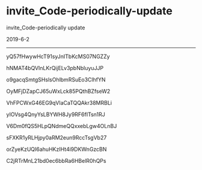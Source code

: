 # invite_Code-periodically-update
invite_Code-periodically update

2019-6-2
___________________________________
yQ57fHwywHcT91syJnITbKcMS07NGZZy

hNMAT4bQVInLKrQijELv3pbNbluyuJJP

o9gacqSmtgSHslsOhlbmRSuEo3ClhfYN

OyMFjDZapCJ65uWxLck85PQthBZfseW2

VhFPCWxG46EG9qVlaCaTQQAkr38MRBLi

yIOVsg4QnyYsLBYWH8Jy9RF6fITsn1RJ

V6Dm0fQS5HLpQNdmeQQxxebLgw4OLnBJ

sFXKR1yRLHjpy0aRM2eun9RccTsgVb27

orZyeKzUQI6ahuHKzIHt4i9DKWnGzcBN

C2jRTrMnL21bd0ec6bbRa6HBelR0hQPs
